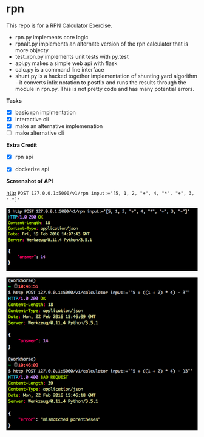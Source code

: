 # rpn

This repo is for a RPN Calculator Exercise.

 - rpn.py implements core logic
 - rpnalt.py implements an alternate version of the rpn calculator that is more objecty
 - test_rpn.py implements unit tests with py.test
 - api.py makes a simple web api with flask
 - calc.py is a command line interface
 - shunt.py is a hacked together implementation of shunting yard algorithm - it converts 
   infix notation to postfix and runs the results through the module in rpn.py. This is 
   not pretty code and has many potential errors.

**Tasks**

 - [x] basic rpn implmentation
 - [x] interactive cli
 - [x] make an alternative implemenation
 - [ ] make alternative cli

**Extra Credit**

 - [x] rpn api
 - [x] dockerize api


**Screenshot of API**

[http](https://github.com/jkbrzt/httpie) `POST 127.0.0.1:5000/v1/rpn input:='[5, 1, 2, "+", 4, "*", "+", 3, "-"]'`

![screen shot using api](https://raw.githubusercontent.com/meantheory/rpn/master/Screenshot.2016-02-19.09.08.09.png)

![2nd screen shot using api](https://raw.githubusercontent.com/meantheory/rpn/master/Screenshot%202016-02-22%2010.46.42.png)
